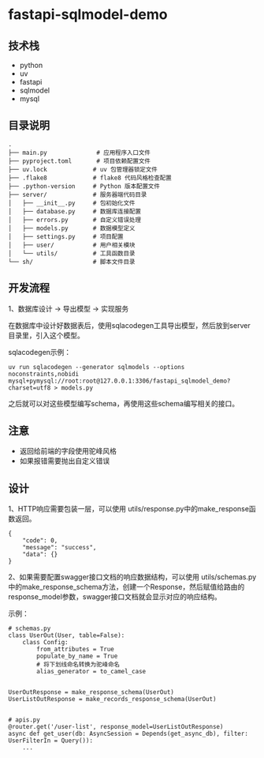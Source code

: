 # fastapi-sqlmodel-demo

## 技术栈

- python
- uv
- fastapi
- sqlmodel
- mysql

## 目录说明

```
.
├── main.py              # 应用程序入口文件
├── pyproject.toml       # 项目依赖配置文件
├── uv.lock             # uv 包管理器锁定文件
├── .flake8             # flake8 代码风格检查配置
├── .python-version     # Python 版本配置文件
├── server/             # 服务器端代码目录
│   ├── __init__.py     # 包初始化文件
│   ├── database.py     # 数据库连接配置
│   ├── errors.py       # 自定义错误处理
│   ├── models.py       # 数据模型定义
│   ├── settings.py     # 项目配置
│   ├── user/           # 用户相关模块
│   └── utils/          # 工具函数目录
└── sh/                 # 脚本文件目录
```

## 开发流程

1、数据库设计 -> 导出模型 -> 实现服务

在数据库中设计好数据表后，使用sqlacodegen工具导出模型，然后放到server目录里，引入这个模型。

sqlacodegen示例：

```
uv run sqlacodegen --generator sqlmodels --options noconstraints,nobidi mysql+pymysql://root:root@127.0.0.1:3306/fastapi_sqlmodel_demo?charset=utf8 > models.py
```

之后就可以对这些模型编写schema，再使用这些schema编写相关的接口。

## 注意

- 返回给前端的字段使用驼峰风格
- 如果报错需要抛出自定义错误


## 设计

1、HTTP响应需要包装一层，可以使用 utils/response.py中的make_response函数返回。

```
{
    "code": 0,
    "message": "success",
    "data": {}
}
```

2、如果需要配置swagger接口文档的响应数据结构，可以使用 utils/schemas.py中的make_response_schema方法，创建一个Response，然后赋值给路由的response_model参数，swagger接口文档就会显示对应的响应结构。

示例：

```
# schemas.py
class UserOut(User, table=False):
    class Config:
        from_attributes = True
        populate_by_name = True
        # 将下划线命名转换为驼峰命名
        alias_generator = to_camel_case


UserOutResponse = make_response_schema(UserOut)
UserListOutResponse = make_records_response_schema(UserOut)


# apis.py
@router.get('/user-list', response_model=UserListOutResponse)
async def get_user(db: AsyncSession = Depends(get_async_db), filter: UserFilterIn = Query()):
    ...
```
